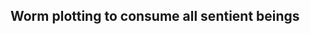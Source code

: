 ## Worm plotting to consume all sentient beings ##
<!---
gharne/gharne is a ✨ special ✨ repository because its `README.md` (this file) appears on your GitHub profile.
You can click the Preview link to take a look at your changes.
--->
